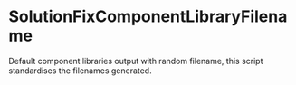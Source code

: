 # SolutionFixComponentLibraryFilename

Default component libraries output with random filename, this script standardises the filenames generated.

